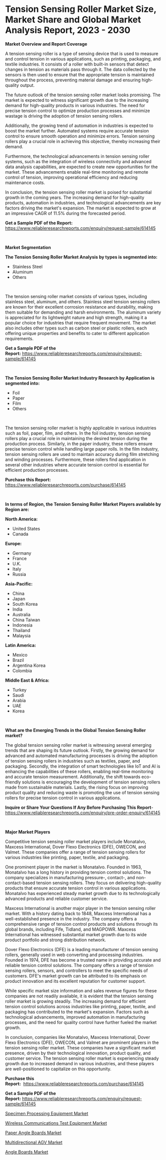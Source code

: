 <p><h1>Tension Sensing Roller Market Size, Market Share and Global Market Analysis Report, 2023 - 2030</h1></p><p><strong>Market Overview and Report Coverage</strong></p>
<p><p>A tension sensing roller is a type of sensing device that is used to measure and control tension in various applications, such as printing, packaging, and textile industries. It consists of a roller with built-in sensors that detect changes in tension as materials pass through it. The data collected by the sensors is then used to ensure that the appropriate tension is maintained throughout the process, preventing material damage and ensuring high-quality output.</p><p>The future outlook of the tension sensing roller market looks promising. The market is expected to witness significant growth due to the increasing demand for high-quality products in various industries. The need for precise tension control to optimize production processes and minimize wastage is driving the adoption of tension sensing rollers.</p><p>Additionally, the growing trend of automation in industries is expected to boost the market further. Automated systems require accurate tension control to ensure smooth operation and minimize errors. Tension sensing rollers play a crucial role in achieving this objective, thereby increasing their demand.</p><p>Furthermore, the technological advancements in tension sensing roller systems, such as the integration of wireless connectivity and advanced data analysis capabilities, are expected to create new opportunities for the market. These advancements enable real-time monitoring and remote control of tension, improving operational efficiency and reducing maintenance costs.</p><p>In conclusion, the tension sensing roller market is poised for substantial growth in the coming years. The increasing demand for high-quality products, automation in industries, and technological advancements are key factors driving the market's expansion. The market is expected to grow at an impressive CAGR of 11.5% during the forecasted period.</p></p>
<p><strong>Get a Sample PDF of the Report:</strong> <a href="https://www.reliableresearchreports.com/enquiry/request-sample/614145">https://www.reliableresearchreports.com/enquiry/request-sample/614145</a></p>
<p>&nbsp;</p>
<p><strong>Market Segmentation</strong></p>
<p><strong>The Tension Sensing Roller Market Analysis by types is segmented into:</strong></p>
<p><ul><li>Stainless Steel</li><li>Aluminum</li><li>Others</li></ul></p>
<p>&nbsp;</p>
<p><p>The tension sensing roller market consists of various types, including stainless steel, aluminum, and others. Stainless steel tension sensing rollers are known for their excellent corrosion resistance and durability, making them suitable for demanding and harsh environments. The aluminum variety is appreciated for its lightweight nature and high strength, making it a popular choice for industries that require frequent movement. The market also includes other types such as carbon steel or plastic rollers, each offering unique properties and benefits to cater to different application requirements.</p></p>
<p><strong>Get a Sample PDF of the Report:</strong>&nbsp;<a href="https://www.reliableresearchreports.com/enquiry/request-sample/614145">https://www.reliableresearchreports.com/enquiry/request-sample/614145</a></p>
<p>&nbsp;</p>
<p><strong>The Tension Sensing Roller Market Industry Research by Application is segmented into:</strong></p>
<p><ul><li>Foil</li><li>Paper</li><li>Film</li><li>Others</li></ul></p>
<p>&nbsp;</p>
<p><p>The tension sensing roller market is highly applicable in various industries such as foil, paper, film, and others. In the foil industry, tension sensing rollers play a crucial role in maintaining the desired tension during the production process. Similarly, in the paper industry, these rollers ensure precise tension control while handling large paper rolls. In the film industry, tension sensing rollers are used to maintain accuracy during film stretching and winding processes. Furthermore, these rollers find application in several other industries where accurate tension control is essential for efficient production processes.</p></p>
<p><strong>Purchase this Report:</strong>&nbsp; <a href="https://www.reliableresearchreports.com/purchase/614145">https://www.reliableresearchreports.com/purchase/614145</a></p>
<p>&nbsp;</p>
<p><strong>In terms of Region, the Tension Sensing Roller Market Players available by Region are:</strong></p>
<p>
    <p> <strong> North America: </strong>
        <ul>
            <li>United States</li>
            <li>Canada</li>
        </ul>
        </p> 
    <p> <strong> Europe: </strong>
        <ul>
            <li>Germany</li>
            <li>France</li>
            <li>U.K.</li>
            <li>Italy</li>
            <li>Russia</li>
        </ul>
        </p> 
    <p> <strong> Asia-Pacific: </strong>
        <ul>
            <li>China</li>
            <li>Japan</li>
            <li>South Korea</li>
            <li>India</li>
            <li>Australia</li>
            <li>China Taiwan</li>
            <li>Indonesia</li>
            <li>Thailand</li>
            <li>Malaysia</li>
        </ul>
        </p> 
    <p> <strong> Latin America: </strong>
        <ul>
            <li>Mexico</li>
            <li>Brazil</li>
            <li>Argentina Korea</li>
            <li>Colombia</li>
        </ul>
        </p> 
    <p> <strong> Middle East & Africa: </strong>
        <ul>
            <li>Turkey</li>
            <li>Saudi</li>
            <li>Arabia</li>
            <li>UAE</li>
            <li>Korea</li>
        </ul>
    </p>
    </p>
<p>&nbsp;</p>
<p><strong>What are the Emerging Trends in the Global Tension Sensing Roller market?</strong></p>
<p><p>The global tension sensing roller market is witnessing several emerging trends that are shaping its future outlook. Firstly, the growing demand for advanced and automated manufacturing processes is driving the adoption of tension sensing rollers in industries such as textiles, paper, and packaging. Secondly, the integration of smart technologies like IoT and AI is enhancing the capabilities of these rollers, enabling real-time monitoring and accurate tension measurement. Additionally, the shift towards eco-friendly solutions is encouraging the development of tension sensing rollers made from sustainable materials. Lastly, the rising focus on improving product quality and reducing waste is promoting the use of tension sensing rollers for precise tension control in various applications.</p></p>
<p><strong>Inquire or Share Your Questions If Any Before Purchasing This Report</strong>- <a href="https://www.reliableresearchreports.com/enquiry/pre-order-enquiry/614145">https://www.reliableresearchreports.com/enquiry/pre-order-enquiry/614145</a></p>
<p>&nbsp;</p>
<p><strong>Major Market Players</strong></p>
<p><p>Competitive tension sensing roller market players include Monatalvo, Maxcess International, Dover Flexo Electronics (DFE), OWECON, and Valmet. These companies offer a range of tension sensing rollers for various industries like printing, paper, textile, and packaging.</p><p>One prominent player in the market is Monatalvo. Founded in 1963, Monatalvo has a long history in providing tension control solutions. The company specializes in manufacturing pressure-, contact-, and non-contact-based tension sensing rollers. They focus on delivering high-quality products that ensure accurate tension control in various applications. Monatalvo has experienced steady market growth due to its technologically advanced products and reliable customer service.</p><p>Maxcess International is another major player in the tension sensing roller market. With a history dating back to 1848, Maxcess International has a well-established presence in the industry. The company offers a comprehensive range of tension control products and solutions through its global brands, including Fife, Tidland, and MAGPOWR. Maxcess International has witnessed substantial market growth due to its wide product portfolio and strong distribution network.</p><p>Dover Flexo Electronics (DFE) is a leading manufacturer of tension sensing rollers, generally used in web converting and processing industries. Founded in 1974, DFE has become a trusted name in providing accurate and reliable tension control solutions. The company offers a range of tension sensing rollers, sensors, and controllers to meet the specific needs of customers. DFE's market growth can be attributed to its emphasis on product innovation and its excellent reputation for customer support.</p><p>While specific market size information and sales revenue figures for these companies are not readily available, it is evident that the tension sensing roller market is growing steadily. The increasing demand for efficient tension control solutions across industries like printing, paper, textile, and packaging has contributed to the market's expansion. Factors such as technological advancements, improved automation in manufacturing processes, and the need for quality control have further fueled the market growth.</p><p>In conclusion, companies like Monatalvo, Maxcess International, Dover Flexo Electronics (DFE), OWECON, and Valmet are prominent players in the tension sensing roller market. These companies have a significant market presence, driven by their technological innovation, product quality, and customer service. The tension sensing roller market is experiencing steady growth due to increased demand in various industries, and these players are well-positioned to capitalize on this opportunity.</p></p>
<p><strong>Purchase this Report:</strong>&nbsp;&nbsp;<a href="https://www.reliableresearchreports.com/purchase/614145">https://www.reliableresearchreports.com/purchase/614145</a></p>
<p></p>
<p><strong>Get a Sample PDF of the Report:</strong>&nbsp;<a href="https://www.reliableresearchreports.com/enquiry/request-sample/614145">https://www.reliableresearchreports.com/enquiry/request-sample/614145</a></p>
<p><p><a href="https://github.com/ambrozg/Market-Research-Report-List-1/blob/main/specimen-processing-equipment-market.md">Specimen Processing Equipment Market</a></p><p><a href="https://www.linkedin.com/pulse/decoding-wireless-communications-test-equipment-market-deep-hk10c/">Wireless Communications Test Equipment Market</a></p><p><a href="https://medium.com/@colinom786578/paper-angle-boards-market-size-cagr-trends-2024-2030-0a0466ef87c2">Paper Angle Boards Market</a></p><p><a href="https://www.linkedin.com/pulse/multidirectional-agv-market-size-growth-forecast-from-2023-awike/">Multidirectional AGV Market</a></p><p><a href="https://medium.com/@sandramurphy56/angle-boards-market-size-cagr-trends-2024-2030-9995310fa18b">Angle Boards Market</a></p></p>